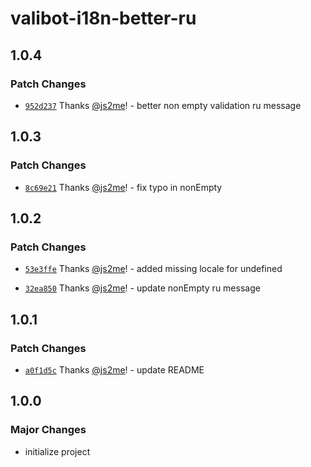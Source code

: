 # valibot-i18n-better-ru

## 1.0.4

### Patch Changes

- [`952d237`](https://github.com/js2me/valibot-i18n-better-ru/commit/952d23776b18fcae020d55c7b226e15cc9433c23) Thanks [@js2me](https://github.com/js2me)! - better non empty validation ru message

## 1.0.3

### Patch Changes

- [`8c69e21`](https://github.com/js2me/valibot-i18n-better-ru/commit/8c69e21121884242e2e3440e4dd483ac352d2716) Thanks [@js2me](https://github.com/js2me)! - fix typo in nonEmpty

## 1.0.2

### Patch Changes

- [`53e3ffe`](https://github.com/js2me/valibot-i18n-better-ru/commit/53e3ffef40c466a3569607bae3d960e4c8910662) Thanks [@js2me](https://github.com/js2me)! - added missing locale for undefined

- [`32ea850`](https://github.com/js2me/valibot-i18n-better-ru/commit/32ea8502cb51ff8d7b6057a8da4d04cca899e6ed) Thanks [@js2me](https://github.com/js2me)! - update nonEmpty ru message

## 1.0.1

### Patch Changes

- [`a0f1d5c`](https://github.com/js2me/valibot-i18n-better-ru/commit/a0f1d5ccc1cc467ac6226a9498248e1997ca6e76) Thanks [@js2me](https://github.com/js2me)! - update README

## 1.0.0

### Major Changes

- initialize project
